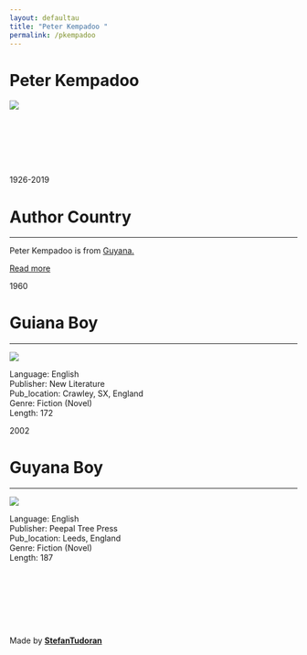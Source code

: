 ```yaml
---
layout: defaultau
title: "Peter Kempadoo "
permalink: /pkempadoo
---
```

<!-- partial:index.partial.html -->
<div class="content">
    <h1>Peter Kempadoo</h1>
    <div class="quote">
        <div><img src="https://www.peepaltreepress.com/sites/default/files/styles/author_large/public/Peter%20Kempadoo.jpg?itok=FKZBpCK4" class="logo"></div>
    </div>
    <div class="timeline">
        <div style="padding-bottom:100px;"></div>
        <div class="block">
            <div class="date right"><p class="right">1926-2019</p></div>
            <div class="dot"></div>
            <div class="left first">
            <div class="author_country">
                <h1>Author Country</h1><hr>
          <div class="aclocation">   <p>Peter Kempadoo is from <a href="http://localhost:4000/62">Guyana.</a></p></div>
              <div class="acreadmore">  <a href="https://en.wikipedia.org/wiki/Peter_Kempadoo" target="_blank">Read more</a></div>
            </div>
            </div>
        </div>
        <div class="block">
            <div class="date left"><p class="left hide">1960</p></div>
            <div class="dot"></div>
            <div class="right">
                <h1>Guiana Boy</h1><hr>
                <p><img src="https://encrypted-tbn2.gstatic.com/images?q=tbn:ANd9GcRa_jB2wM0-KgS4omDKMotYQ6ai2FZGPo9mkpWKreXxQGZidELt"></p>
                <p>
                Language: English<br/>
                Publisher: New Literature<br/>
                Pub_location: Crawley, SX, England<br/>
                Genre: Fiction (Novel)<br/>
                Length: 172</p>
           </div>
        </div>
        <div class="block">
            <div class="date right"><p class="right hide">2002</p></div>
            <div class="dot"></div>
            <div class="left hide">
                <h1>Guyana Boy</h1><hr>
                <p><img src="https://covers.openlibrary.org/b/id/12660234-L.jpg"></p>
                <p>Language: English<br/>
                Publisher: Peepal Tree Press<br/>
                Pub_location: Leeds, England<br/>
                Genre: Fiction (Novel)<br/>
                Length: 187</p>
            </div>
        </div>
        <div style="padding-bottom:100px;"></div>
    </div>
    <div id="footer">
        <p id="copyright">Made by&nbsp;<strong><a href="https://www.linkedin.com/in/nicolae-stefan-tudoran-b02291127/" target="_blank">StefanTudoran</a></strong></p>
    </div>
</div>
<!-- partial -->
  <script src='https://cdnjs.cloudflare.com/ajax/libs/jquery/3.1.1/jquery.min.js'></script><script  src="assets/js/authorscript.js"></script>
